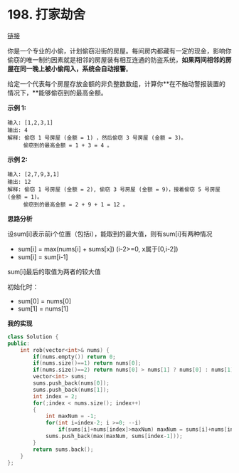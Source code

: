 # 198. 打家劫舍

[链接](https://leetcode-cn.com/problems/house-robber/description/)

你是一个专业的小偷，计划偷窃沿街的房屋。每间房内都藏有一定的现金，影响你偷窃的唯一制约因素就是相邻的房屋装有相互连通的防盗系统，**如果两间相邻的房屋在同一晚上被小偷闯入，系统会自动报警**。

给定一个代表每个房屋存放金额的非负整数数组，计算你**在不触动警报装置的情况下，**能够偷窃到的最高金额。

**示例 1:**

```
输入: [1,2,3,1]
输出: 4
解释: 偷窃 1 号房屋 (金额 = 1) ，然后偷窃 3 号房屋 (金额 = 3)。
     偷窃到的最高金额 = 1 + 3 = 4 。
```

**示例 2:**

```
输入: [2,7,9,3,1]
输出: 12
解释: 偷窃 1 号房屋 (金额 = 2), 偷窃 3 号房屋 (金额 = 9)，接着偷窃 5 号房屋 (金额 = 1)。
     偷窃到的最高金额 = 2 + 9 + 1 = 12 。
```

**思路分析**

设sum[i]表示前i个位置（包括i），能取到的最大值，则有sum[i]有两种情况

- sum[i] = max(nums[i] + sums[x])   (i-2>=0, x属于[0,i-2])
- sum[i] = sum[i-1]

sum[i]最后的取值为两者的较大值

初始化时：

- sum[0] = nums[0]
- sum[1] = nums[1]

**我的实现**

```c++
class Solution {
public:
    int rob(vector<int>& nums) {
        if(nums.empty()) return 0;
        if(nums.size()==1) return nums[0];
        if(nums.size()==2) return nums[0] > nums[1] ? nums[0] : nums[1];
        vector<int> sums;
        sums.push_back(nums[0]);
        sums.push_back(nums[1]);
        int index = 2;
        for(;index < nums.size(); index++)
        {
            int maxNum = -1;
            for(int i=index-2; i >=0; --i)
                if(sums[i]+nums[index]>maxNum) maxNum = sums[i]+nums[index];
            sums.push_back(max(maxNum, sums[index-1]));
        }
        return sums.back();
    }
};
```



